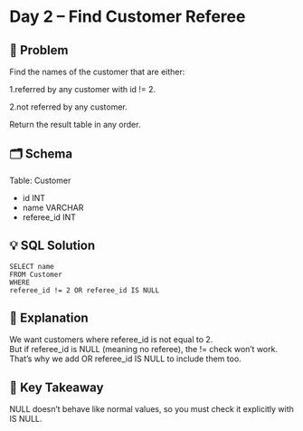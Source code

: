 # Day 2 – Find Customer Referee

## 📖 Problem
Find the names of the customer that are either:

1.referred by any customer with id != 2.

2.not referred by any customer.

Return the result table in any order.

## 🗂️ Schema
Table: Customer  
- id INT  
- name VARCHAR  
- referee_id INT  

## 💡 SQL Solution
```
SELECT name
FROM Customer
WHERE
referee_id != 2 OR referee_id IS NULL

```

## 🧠 Explanation
We want customers where referee_id is not equal to 2.  
But if referee_id is NULL (meaning no referee), the != check won’t work.  
That’s why we add OR referee_id IS NULL to include them too.  

## 🔑 Key Takeaway
NULL doesn’t behave like normal values, so you must check it explicitly with IS NULL.
